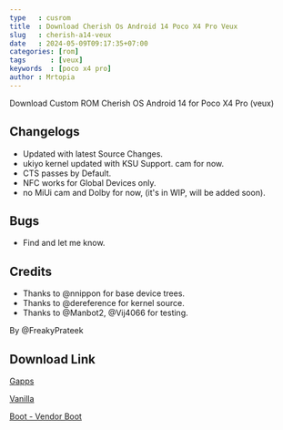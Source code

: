 ```yaml
---
type   : cusrom
title  : Download Cherish Os Android 14 Poco X4 Pro Veux
slug   : cherish-a14-veux
date   : 2024-05-09T09:17:35+07:00
categories: [rom]
tags      : [veux]
keywords  : [poco x4 pro]
author : Mrtopia
---
```


Download Custom ROM Cherish OS Android 14 for Poco X4 Pro (veux)

## Changelogs
- Updated with latest Source Changes.
- ukiyo kernel updated with KSU Support.
 cam for now.
- CTS passes by Default.
- NFC works for Global Devices only.
- no MiUi cam and Dolby for now, (it's in WIP, will be added soon).

## Bugs
- Find and let me know.

## Credits
- Thanks to @nnippon for base device trees.
- Thanks to @dereference for kernel source.
- Thanks to @Manbot2, @Vij4066 for testing.

By @FreakyPrateek

## Download Link
[Gapps](https://www.pling.com/p/1906354/)

[Vanilla](https://www.pling.com/p/1906354/)

[Boot - Vendor Boot](https://www.pling.com/p/1906354/)
